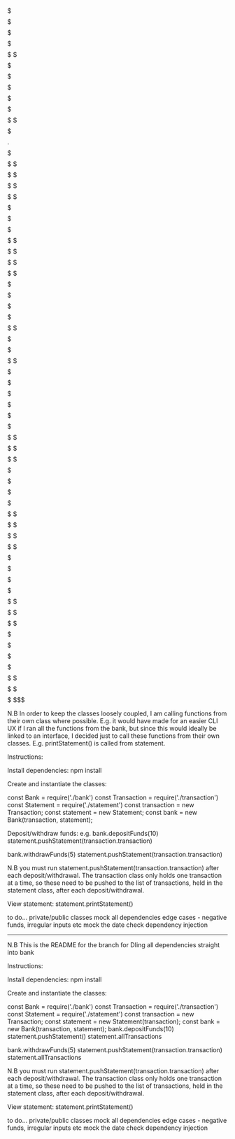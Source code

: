   $$$$$$$$   $$$$$$$$$$   $$$   $$$$$$$$$    $$$$$$$$$$$   $$$           $$$$$$$$$$$$    $$$$$$$$$$$$    $$$$$$$$$$$$$   $$$     $$$                      
  $$$$$$$$   $$$$$$$$$$   $$$   $$$$$$$$$    $$$$$$$$$$$   $$$           $$$$$$$$$$$$    $$$$$$$$$$$$    $$$$$$$$$$$$$   $$$    $$$
  $$         $$.     $$   $$$   $$           $$$           $$$           $$$      $$$    $$$      $$$    $$$       $$$   $$$$$ $$$
  $$         $$      $$   $$$   $$           $$$           $$$           $$$      $$$    $$$      $$$    $$$       $$$   $$$$$$$$
  $$$$$$$$   $$$$$$$$$$   $$$   $$$$$$$$$    $$$    $$$$   $$$           $$$$$$$$$$$$    $$$$$$$$$$$$    $$$       $$$   $$$$$$$
  $$$$$$$$   $$$$$$$$$$   $$$   $$$$$$$$$    $$$    $$$$   $$$           $$$$$$$$$$$$    $$$$$$$$$$$$    $$$       $$$   $$$$$$$
        $$   $$           $$$   $$           $$$      $$   $$$           $$$      $$$    $$$      $$$    $$$       $$$   $$$$$$$$
        $$   $$           $$$   $$           $$$      $$   $$$           $$$      $$$    $$$      $$$    $$$       $$$   $$$   $$$
  $$$$$$$$   $$           $$$   $$$$$$$$$    $$$$$$$$$$$   $$$$$$$$$$$   $$$$$$$$$$$$    $$$      $$$    $$$       $$$   $$$    $$$
  $$$$$$$$   $$           $$$   $$$$$$$$$    $$$$$$$$$$$   $$$$$$$$$$$   $$$$$$$$$$$$    $$$      $$$    $$$       $$$   $$$     $$$


N.B
In order to keep the classes loosely coupled, I am calling functions from their own class where possible. E.g. it would have made for an easier CLI UX if I ran all the functions from the bank, but since this would ideally be linked to an interface, I decided just to call these functions from their own classes. E.g. printStatement() is called from statement. 

Instructions:

Install dependencies:
npm install

Create and instantiate the classes:

const Bank = require('./bank')
const Transaction = require('./transaction')
const Statement = require('./statement')
const transaction = new Transaction;
const statement = new Statement;
const bank = new Bank(transaction, statement);

Deposit/withdraw funds:
e.g. 
bank.depositFunds(10)
statement.pushStatement(transaction.transaction)

bank.withdrawFunds(5)
statement.pushStatement(transaction.transaction)

N.B you must run statement.pushStatement(transaction.transaction) after each deposit/withdrawal. The transaction class only holds one transaction at a time, so these need to be pushed to the list of transactions, held in the statement class, after each deposit/withdrawal.

View statement:
statement.printStatement()

to do...
private/public classes
mock all dependencies
edge cases - negative funds, irregular inputs etc
mock the date
check dependency injection 

-------------------


N.B
This is the README for the branch for DIing all dependencies straight into bank

Instructions:

Install dependencies:
npm install

Create and instantiate the classes:

const Bank = require('./bank')
const Transaction = require('./transaction')
const Statement = require('./statement')
const transaction = new Transaction;
const statement = new Statement(transaction);
const bank = new Bank(transaction, statement);
bank.depositFunds(10)
statement.pushStatement()
statement.allTransactions


bank.withdrawFunds(5)
statement.pushStatement(transaction.transaction)
statement.allTransactions

N.B you must run statement.pushStatement(transaction.transaction) after each deposit/withdrawal. The transaction class only holds one transaction at a time, so these need to be pushed to the list of transactions, held in the statement class, after each deposit/withdrawal.

View statement:
statement.printStatement()

to do...
private/public classes
mock all dependencies
edge cases - negative funds, irregular inputs etc
mock the date
check dependency injection 
